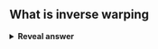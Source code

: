 ## What is inverse warping
<details>
<summary><b>Reveal answer</b></summary>
Use the inverse transform to get the pixel.<br><img src="../../../../../media/paste-ad67f7a44f9293cbf4ddab38465f4fcd8aa3a412.jpg">
</details>
